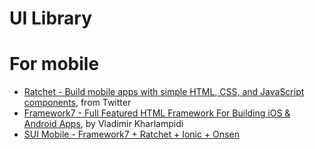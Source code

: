 # UI Library

# For mobile
- [Ratchet - Build mobile apps with simple HTML, CSS, and JavaScript components](http://goratchet.com/), from Twitter
- [Framework7 - Full Featured HTML Framework For Building iOS & Android Apps](), by Vladimir Kharlampidi
- [SUI Mobile - Framework7 + Ratchet + Ionic + Onsen](http://m.sui.taobao.org/)

